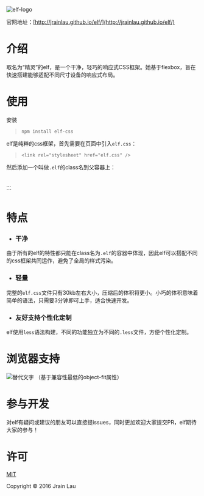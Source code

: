 ![elf-logo](https://imgly.net/img/AfK.png)

官网地址：[http://jrainlau.github.io/elf/](http://jrainlau.github.io/elf/)

# 介绍
取名为“精灵”的elf，是一个干净，轻巧的响应式CSS框架。她基于flexbox，旨在快速搭建能够适配不同尺寸设备的响应式布局。


# 使用
安装

> `npm install elf-css`

elf是纯粹的css框架，首先需要在页面中引入`elf.css`：
> `<link rel="stylesheet" href="elf.css" />`

然后添加一个叫做`.elf`的class名到父容器上：
> ```
<main class="elf">
  ...
</main>
```


# 特点
- ### 干净
由于所有的elf的特性都只能在class名为`.elf`的容器中体现，因此elf可以搭配不同的css框架共同运作，避免了全局的样式污染。
- ### 轻量
完整的`elf.css`文件只有30kb左右大小，压缩后的体积将更小。小巧的体积意味着简单的语法，只需要3分钟即可上手，适合快速开发。
- ### 友好支持个性化定制
elf使用`less`语法构建，不同的功能独立为不同的`.less`文件，方便个性化定制。


# 浏览器支持
![替代文字](https://imgly.net/img/AfN.jpg)
（基于兼容性最低的object-fit属性）


# 参与开发
对elf有疑问或建议的朋友可以直接提issues，同时更加欢迎大家提交PR，elf期待大家的参与！


# 许可
[MIT](https://opensource.org/licenses/MIT)

Copyright © 2016 Jrain Lau
